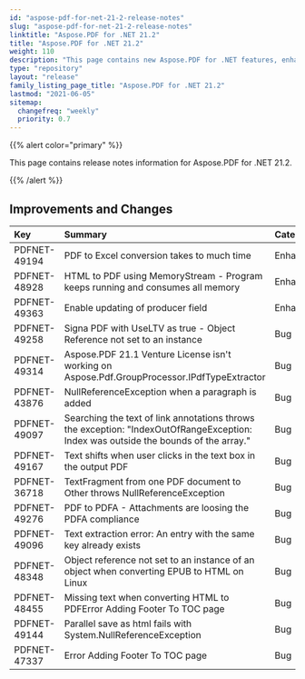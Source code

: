 ```yaml
---
id: "aspose-pdf-for-net-21-2-release-notes"
slug: "aspose-pdf-for-net-21-2-release-notes"
linktitle: "Aspose.PDF for .NET 21.2"
title: "Aspose.PDF for .NET 21.2"
weight: 110
description: "This page contains new Aspose.PDF for .NET features, enhancement, and bug fixes in 2021, version 21.2."
type: "repository"
layout: "release"
family_listing_page_title: "Aspose.PDF for .NET 21.2"
lastmod: "2021-06-05"
sitemap:
  changefreq: "weekly"
  priority: 0.7
---
```


{{% alert color="primary" %}}

This page contains release notes information for Aspose.PDF for .NET 21.2.

{{% /alert %}}

## Improvements and Changes

|**Key**|**Summary**|**Category**|
| :- | :- | :- |
|PDFNET-49194|PDF to Excel conversion takes to much time|Enhancement|
|PDFNET-48928|HTML to PDF using MemoryStream - Program keeps running and consumes all memory|Enhancement|
|PDFNET-49363|Enable updating of producer field|Enhancement|
|PDFNET-49258|Signa PDF with UseLTV as true - Object Reference not set to an instance|Bug|
|PDFNET-49314|Aspose.PDF 21.1 Venture License isn't working on Aspose.Pdf.GroupProcessor.IPdfTypeExtractor|Bug|
|PDFNET-43876|NullReferenceException when a paragraph is added|Bug|
|PDFNET-49097|Searching the text of link annotations throws the exception: "IndexOutOfRangeException: Index was outside the bounds of the array."|Bug|
|PDFNET-49167|Text shifts when user clicks in the text box in the output PDF|Bug|
|PDFNET-36718|TextFragment from one PDF document to Other throws NullReferenceException|Bug|
|PDFNET-49276|PDF to PDFA - Attachments are loosing the PDFA compliance|Bug|
|PDFNET-49096|Text extraction error: An entry with the same key already exists|Bug|
|PDFNET-48348|Object reference not set to an instance of an object when converting EPUB to HTML on Linux|Bug|
|PDFNET-48455|Missing text when converting HTML to PDFError Adding Footer To TOC page|Bug|
|PDFNET-49144|Parallel save as html fails with System.NullReferenceException|Bug|
|PDFNET-47337|Error Adding Footer To TOC page|Bug|


